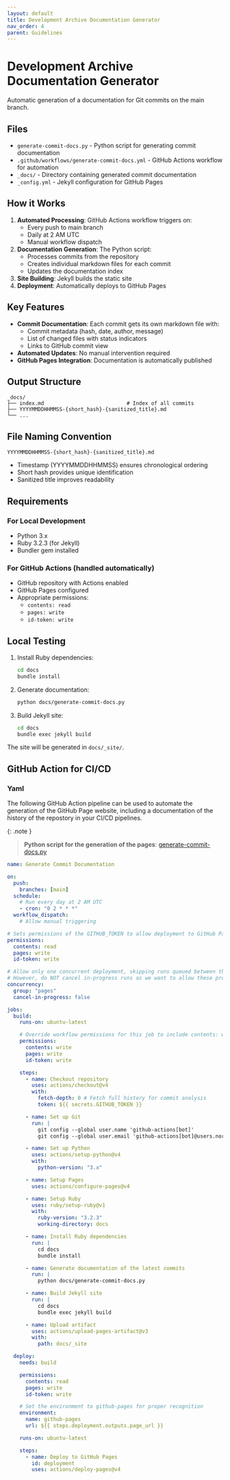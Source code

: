 ```yaml
---
layout: default
title: Development Archive Documentation Generator
nav_order: 4
parent: Guidelines
---
```


# Development Archive Documentation Generator

Automatic generation of a documentation for Git commits on the main branch.

## Files

- `generate-commit-docs.py` - Python script for generating commit documentation
- `.github/workflows/generate-commit-docs.yml` - GitHub Actions workflow for automation
- `_docs/` - Directory containing generated commit documentation
- `_config.yml` - Jekyll configuration for GitHub Pages

## How it Works

1. **Automated Processing**: GitHub Actions workflow triggers on:
   - Every push to main branch
   - Daily at 2 AM UTC
   - Manual workflow dispatch
2. **Documentation Generation**: The Python script:
   - Processes commits from the repository
   - Creates individual markdown files for each commit
   - Updates the documentation index
3. **Site Building**: Jekyll builds the static site
4. **Deployment**: Automatically deploys to GitHub Pages

## Key Features

- **Commit Documentation**: Each commit gets its own markdown file with:
  - Commit metadata (hash, date, author, message)
  - List of changed files with status indicators
  - Links to GitHub commit view
- **Automated Updates**: No manual intervention required
- **GitHub Pages Integration**: Documentation is automatically published

## Output Structure

```
_docs/
├── index.md                           # Index of all commits
├── YYYYMMDDHHMMSS-{short_hash}-{sanitized_title}.md
└── ...
```

## File Naming Convention

`YYYYMMDDHHMMSS-{short_hash}-{sanitized_title}.md`

- Timestamp (YYYYMMDDHHMMSS) ensures chronological ordering
- Short hash provides unique identification
- Sanitized title improves readability

## Requirements

### For Local Development

- Python 3.x
- Ruby 3.2.3 (for Jekyll)
- Bundler gem installed

### For GitHub Actions (handled automatically)

- GitHub repository with Actions enabled
- GitHub Pages configured
- Appropriate permissions:
  - `contents: read`
  - `pages: write`
  - `id-token: write`

## Local Testing

1. Install Ruby dependencies:

   ```bash
   cd docs
   bundle install
   ```

2. Generate documentation:

   ```bash
   python docs/generate-commit-docs.py
   ```

3. Build Jekyll site:
   ```bash
   cd docs
   bundle exec jekyll build
   ```

The site will be generated in `docs/_site/`.

## GitHub Action for CI/CD

### Yaml

The following GitHub Action pipeline can be used to automate the generation of the GitHub
Page website, including a documentation of the history of the repostory in your CI/CD
pipelines.

{: .note }

> **Python script for the generation of the pages**: [generate-commit-docs.py](https://github.com/metanull/inventory-app/blob/main/docs/generate-commit-docs.py)

```yaml
name: Generate Commit Documentation

on:
  push:
    branches: [main]
  schedule:
    # Run every day at 2 AM UTC
    - cron: "0 2 * * *"
  workflow_dispatch:
    # Allow manual triggering

# Sets permissions of the GITHUB_TOKEN to allow deployment to GitHub Pages
permissions:
  contents: read
  pages: write
  id-token: write

# Allow only one concurrent deployment, skipping runs queued between the run in-progress and latest queued.
# However, do NOT cancel in-progress runs as we want to allow these production deployments to complete.
concurrency:
  group: "pages"
  cancel-in-progress: false

jobs:
  build:
    runs-on: ubuntu-latest

    # Override workflow permissions for this job to include contents: write for committing
    permissions:
      contents: write
      pages: write
      id-token: write

    steps:
      - name: Checkout repository
        uses: actions/checkout@v4
        with:
          fetch-depth: 0 # Fetch full history for commit analysis
          token: ${{ secrets.GITHUB_TOKEN }}

      - name: Set up Git
        run: |
          git config --global user.name 'github-actions[bot]'
          git config --global user.email 'github-actions[bot]@users.noreply.github.com'

      - name: Set up Python
        uses: actions/setup-python@v4
        with:
          python-version: "3.x"

      - name: Setup Pages
        uses: actions/configure-pages@v4

      - name: Setup Ruby
        uses: ruby/setup-ruby@v1
        with:
          ruby-version: "3.2.3"
          working-directory: docs

      - name: Install Ruby dependencies
        run: |
          cd docs
          bundle install

      - name: Generate documentation of the latest commits
        run: |
          python docs/generate-commit-docs.py

      - name: Build Jekyll site
        run: |
          cd docs
          bundle exec jekyll build

      - name: Upload artifact
        uses: actions/upload-pages-artifact@v3
        with:
          path: docs/_site

  deploy:
    needs: build

    permissions:
      contents: read
      pages: write
      id-token: write

    # Set the environment to github-pages for proper recognition
    environment:
      name: github-pages
      url: ${{ steps.deployment.outputs.page_url }}

    runs-on: ubuntu-latest

    steps:
      - name: Deploy to GitHub Pages
        id: deployment
        uses: actions/deploy-pages@v4
```
